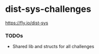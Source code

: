 # dist-sys-challenges

https://fly.io/dist-sys

### TODOs

- Shared lib and structs for all challenges
